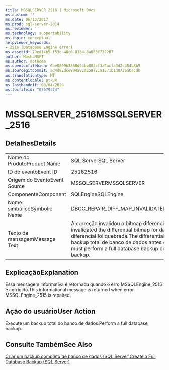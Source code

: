 ```yaml
---
title: MSSQLSERVER_2516 | Microsoft Docs
ms.custom: ''
ms.date: 06/13/2017
ms.prod: sql-server-2014
ms.reviewer: ''
ms.technology: supportability
ms.topic: conceptual
helpviewer_keywords:
- 2516 (Database Engine error)
ms.assetid: 79ed14b5-f53c-40c6-8334-8a083f732207
author: MashaMSFT
ms.author: mathoma
ms.openlocfilehash: 6be0809b3560d94bb883cf3a4acfa3d2c484b8b9
ms.sourcegitcommit: ad4d92dce894592a259721a1571b1d8736abacdb
ms.translationtype: MT
ms.contentlocale: pt-BR
ms.lasthandoff: 08/04/2020
ms.locfileid: "87679374"
---
```

# <a name="mssqlserver_2516"></a><span data-ttu-id="04289-102">MSSQLSERVER_2516</span><span class="sxs-lookup"><span data-stu-id="04289-102">MSSQLSERVER_2516</span></span>
    
## <a name="details"></a><span data-ttu-id="04289-103">Detalhes</span><span class="sxs-lookup"><span data-stu-id="04289-103">Details</span></span>  
  
|||  
|-|-|  
|<span data-ttu-id="04289-104">Nome do Produto</span><span class="sxs-lookup"><span data-stu-id="04289-104">Product Name</span></span>|<span data-ttu-id="04289-105">SQL Server</span><span class="sxs-lookup"><span data-stu-id="04289-105">SQL Server</span></span>|  
|<span data-ttu-id="04289-106">ID do evento</span><span class="sxs-lookup"><span data-stu-id="04289-106">Event ID</span></span>|<span data-ttu-id="04289-107">2516</span><span class="sxs-lookup"><span data-stu-id="04289-107">2516</span></span>|  
|<span data-ttu-id="04289-108">Origem do Evento</span><span class="sxs-lookup"><span data-stu-id="04289-108">Event Source</span></span>|<span data-ttu-id="04289-109">MSSQLSERVER</span><span class="sxs-lookup"><span data-stu-id="04289-109">MSSQLSERVER</span></span>|  
|<span data-ttu-id="04289-110">Componente</span><span class="sxs-lookup"><span data-stu-id="04289-110">Component</span></span>|<span data-ttu-id="04289-111">SQLEngine</span><span class="sxs-lookup"><span data-stu-id="04289-111">SQLEngine</span></span>|  
|<span data-ttu-id="04289-112">Nome simbólico</span><span class="sxs-lookup"><span data-stu-id="04289-112">Symbolic Name</span></span>|<span data-ttu-id="04289-113">DBCC_REPAIR_DIFF_MAP_INVALIDATED</span><span class="sxs-lookup"><span data-stu-id="04289-113">DBCC_REPAIR_DIFF_MAP_INVALIDATED</span></span>|  
|<span data-ttu-id="04289-114">Texto da mensagem</span><span class="sxs-lookup"><span data-stu-id="04289-114">Message Text</span></span>|<span data-ttu-id="04289-115">A correção invalidou o bitmap diferencial do banco de dados NAME.</span><span class="sxs-lookup"><span data-stu-id="04289-115">Repair has invalidated the differential bitmap for database NAME.</span></span> <span data-ttu-id="04289-116">A cadeia de backup diferencial foi quebrada.</span><span class="sxs-lookup"><span data-stu-id="04289-116">The differential backup chain is broken.</span></span> <span data-ttu-id="04289-117">Execute um backup total de banco de dados antes de executar um backup diferencial.</span><span class="sxs-lookup"><span data-stu-id="04289-117">You must perform a full database backup before you can perform a differential backup.</span></span>|  
  
## <a name="explanation"></a><span data-ttu-id="04289-118">Explicação</span><span class="sxs-lookup"><span data-stu-id="04289-118">Explanation</span></span>  
 <span data-ttu-id="04289-119">Essa mensagem informativa é retornada quando o erro MSSQLEngine_2515 é corrigido.</span><span class="sxs-lookup"><span data-stu-id="04289-119">This informational message is returned when error MSSQLEngine_2515 is repaired.</span></span>  
  
## <a name="user-action"></a><span data-ttu-id="04289-120">Ação do usuário</span><span class="sxs-lookup"><span data-stu-id="04289-120">User Action</span></span>  
 <span data-ttu-id="04289-121">Execute um backup total do banco de dados.</span><span class="sxs-lookup"><span data-stu-id="04289-121">Perform a full database backup.</span></span>  
  
## <a name="see-also"></a><span data-ttu-id="04289-122">Consulte Também</span><span class="sxs-lookup"><span data-stu-id="04289-122">See Also</span></span>  
 [<span data-ttu-id="04289-123">Criar um backup completo de banco de dados &#40;SQL Server&#41;</span><span class="sxs-lookup"><span data-stu-id="04289-123">Create a Full Database Backup &#40;SQL Server&#41;</span></span>](../backup-restore/create-a-full-database-backup-sql-server.md)  
  
  
